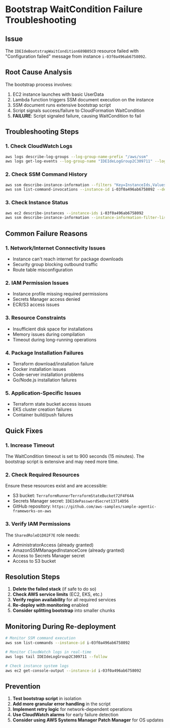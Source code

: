 # Bootstrap WaitCondition Failure Troubleshooting

## Issue
The `IDEIdeBootstrapWaitCondition689B05CD` resource failed with "Configuration failed" message from instance `i-03f0a496ab6758092`.

## Root Cause Analysis

The bootstrap process involves:
1. EC2 instance launches with basic UserData
2. Lambda function triggers SSM document execution on the instance
3. SSM document runs extensive bootstrap script
4. Script signals success/failure to CloudFormation WaitCondition
5. **FAILURE**: Script signaled failure, causing WaitCondition to fail

## Troubleshooting Steps

### 1. Check CloudWatch Logs
```bash
aws logs describe-log-groups --log-group-name-prefix "/aws/ssm"
aws logs get-log-events --log-group-name "IDEIdeLogGroup2C309711" --log-stream-name "LATEST"
```

### 2. Check SSM Command History
```bash
aws ssm describe-instance-information --filters "Key=InstanceIds,Values=i-03f0a496ab6758092"
aws ssm list-command-invocations --instance-id i-03f0a496ab6758092 --details
```

### 3. Check Instance Status
```bash
aws ec2 describe-instances --instance-ids i-03f0a496ab6758092
aws ssm describe-instance-information --instance-information-filter-list key=InstanceIds,valueSet=i-03f0a496ab6758092
```

## Common Failure Reasons

### 1. Network/Internet Connectivity Issues
- Instance can't reach internet for package downloads
- Security group blocking outbound traffic
- Route table misconfiguration

### 2. IAM Permission Issues
- Instance profile missing required permissions
- Secrets Manager access denied
- ECR/S3 access issues

### 3. Resource Constraints
- Insufficient disk space for installations
- Memory issues during compilation
- Timeout during long-running operations

### 4. Package Installation Failures
- Terraform download/installation failure
- Docker installation issues
- Code-server installation problems
- Go/Node.js installation failures

### 5. Application-Specific Issues
- Terraform state bucket access issues
- EKS cluster creation failures
- Container build/push failures

## Quick Fixes

### 1. Increase Timeout
The WaitCondition timeout is set to 900 seconds (15 minutes). The bootstrap script is extensive and may need more time.

### 2. Check Required Resources
Ensure these resources exist and are accessible:
- S3 bucket: `TerraformRunnerTerraformStateBucket72F4F64A`
- Secrets Manager secret: `IDEIdePasswordSecret13714D56`
- GitHub repository: `https://github.com/aws-samples/sample-agentic-frameworks-on-aws`

### 3. Verify IAM Permissions
The `SharedRoleD1D02F7E` role needs:
- AdministratorAccess (already granted)
- AmazonSSMManagedInstanceCore (already granted)
- Access to Secrets Manager secret
- Access to S3 bucket

## Resolution Steps

1. **Delete the failed stack** (if safe to do so)
2. **Check AWS service limits** (EC2, EKS, etc.)
3. **Verify region availability** for all required services
4. **Re-deploy with monitoring** enabled
5. **Consider splitting bootstrap** into smaller chunks

## Monitoring During Re-deployment

```bash
# Monitor SSM command execution
aws ssm list-commands --instance-id i-03f0a496ab6758092

# Monitor CloudWatch logs in real-time
aws logs tail IDEIdeLogGroup2C309711 --follow

# Check instance system logs
aws ec2 get-console-output --instance-id i-03f0a496ab6758092
```

## Prevention

1. **Test bootstrap script** in isolation
2. **Add more granular error handling** in the script
3. **Implement retry logic** for network-dependent operations
4. **Use CloudWatch alarms** for early failure detection
5. **Consider using AWS Systems Manager Patch Manager** for OS updates